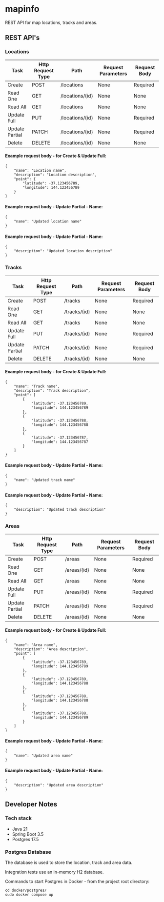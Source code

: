 # mapinfo
REST API for map locations, tracks and areas.


## REST API's

### Locations

| Task           | Http Request Type | Path            | Request Parameters | Request Body |
| -------------- | ----------------- | --------------- | ------------------ | ------------ |
| Create         | POST              | /locations      | None               | Required     |
| Read One       | GET               | /locations/{id} | None               | None         |
| Read All       | GET               | /locations      | None               | None         |
| Update Full    | PUT               | /locations/{id} | None               | Required     |
| Update Partial | PATCH             | /locations/{id} | None               | Required     |
| Delete         | DELETE            | /locations/{id} | None               | None         |

#### Example request body - for Create & Update Full:
```
{
    "name": "Location name",
    "description": "Location description",
    "point": {
        "latitude": -37.123456789,
        "longitude": 144.123456789
    }
}
```

#### Example request body - Update Partial - Name:
```
{
    "name": "Updated location name"
}
```

#### Example request body - Update Partial - Name:
```
{
    "description": "Updated location description"
}
```


### Tracks

| Task           | Http Request Type | Path         | Request Parameters | Request Body |
| -------------- | ----------------- | ------------ | ------------------ | ------------ |
| Create         | POST              | /tracks      | None               | Required     |
| Read One       | GET               | /tracks/{id} | None               | None         |
| Read All       | GET               | /tracks      | None               | None         |
| Update Full    | PUT               | /tracks/{id} | None               | Required     |
| Update Partial | PATCH             | /tracks/{id} | None               | Required     |
| Delete         | DELETE            | /tracks/{id} | None               | None         |

#### Example request body - for Create & Update Full:
```
{
    "name": "Track name",
    "description": "Track description",
    "point": [
        {
            "latitude": -37.123456789,
            "longitude": 144.123456789
        },
        {
            "latitude": -37.123456788,
            "longitude": 144.123456788
        },
        {
            "latitude": -37.123456787,
            "longitude": 144.123456787
        }
    ]
}
```

#### Example request body - Update Partial - Name:
```
{
    "name": "Updated track name"
}
```

#### Example request body - Update Partial - Name:
```
{
    "description": "Updated track description"
}
```


### Areas

| Task           | Http Request Type | Path        | Request Parameters | Request Body |
| -------------- | ----------------- | ----------- | ------------------ | ------------ |
| Create         | POST              | /areas      | None               | Required     |
| Read One       | GET               | /areas/{id} | None               | None         |
| Read All       | GET               | /areas      | None               | None         |
| Update Full    | PUT               | /areas/{id} | None               | Required     |
| Update Partial | PATCH             | /areas/{id} | None               | Required     |
| Delete         | DELETE            | /areas/{id} | None               | None         |

#### Example request body - for Create & Update Full:
```
{
    "name": "Area name",
    "description": "Area description",
    "point": [
        {
            "latitude": -37.123456789,
            "longitude": 144.123456789
        },
        {
            "latitude": -37.123456789,
            "longitude": 144.123456788
        },
        {
            "latitude": -37.123456788,
            "longitude": 144.123456788
        },
        {
            "latitude": -37.123456788,
            "longitude": 144.123456789
        }
    ]
}
```

#### Example request body - Update Partial - Name:
```
{
    "name": "Updated area name"
}
```

#### Example request body - Update Partial - Name:
```
{
    "description": "Updated area description"
}
```

## Developer Notes

### Tech stack
- Java 21
- Spring Boot 3.5
- Postgres 17.5

### Postgres Database
The database is used to store the location, track and area data.

Integration tests use an in-memory H2 database.

Commands to start Postgres in Docker - from the project root directory:

    cd docker/postgres/
    sudo docker compose up


